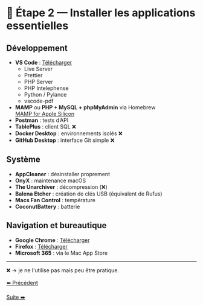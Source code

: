 # 🧰 Étape 2 — Installer les applications essentielles

## Développement
- **VS Code** : [Télécharger](https://code.visualstudio.com/Download)
  - Live Server
  - Prettier
  - PHP Server
  - PHP Intelephense
  - Python / Pylance
  - vscode-pdf
- **MAMP** ou **PHP + MySQL + phpMyAdmin** via Homebrew  
  [MAMP for Apple Silicon](https://www.mamp.info/en/downloads/)
- **Postman** : tests d’API
- **TablePlus** : client SQL ❌
- **Docker Desktop** : environnements isolés ❌
- **GitHub Desktop** : interface Git simple ❌

## Système
- **AppCleaner** : désinstaller proprement
- **OnyX** : maintenance macOS
- **The Unarchiver** : décompression (❌)
- **Balena Etcher** : création de clés USB (équivalent de Rufus)
- **Macs Fan Control** : température
- **CoconutBattery** : batterie

## Navigation et bureautique
- **Google Chrome** : [Télécharger](https://www.google.com/chrome/)
- **Firefox** : [Télécharger](https://www.mozilla.org/fr-FR/firefox/new/) 
- **Microsoft 365** : via le Mac App Store

---
❌ → je ne l'utilise pas mais peu être pratique.


[⬅️ Précédent](./01-installation.md) 

[Suite ➡️](./03-clavier.md)

